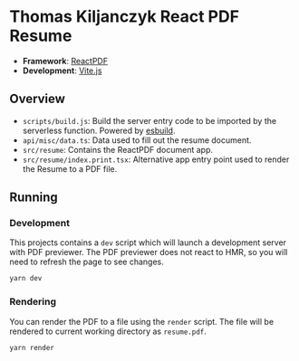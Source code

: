 # Thomas Kiljanczyk React PDF Resume

- **Framework**: [ReactPDF](https://react-pdf.org)
- **Development**: [Vite.js](http://vitejs.dev)

## Overview

- `scripts/build.js`: Build the server entry code to be imported by the serverless function. Powered by [esbuild](https://esbuild.github.io).
- `api/misc/data.ts`: Data used to fill out the resume document.
- `src/resume`: Contains the ReactPDF document app.
- `src/resume/index.print.tsx`: Alternative app entry point used to render the Resume to a PDF file.

## Running

### Development

This projects contains a `dev` script which will launch a development server with PDF previewer.
The PDF previewer does not react to HMR, so you will need to refresh the page to see changes.

```bash
yarn dev
```

### Rendering

You can render the PDF to a file using the `render` script.
The file will be rendered to current working directory as `resume.pdf`.

```bash
yarn render
```
